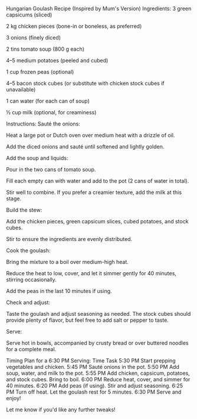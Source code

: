 Hungarian Goulash Recipe (Inspired by Mum's Version)
Ingredients:
3 green capsicums (sliced)

2 kg chicken pieces (bone-in or boneless, as preferred)

3 onions (finely diced)

2 tins tomato soup (800 g each)

4–5 medium potatoes (peeled and cubed)

1 cup frozen peas (optional)

4–5 bacon stock cubes (or substitute with chicken stock cubes if unavailable)

1 can water (for each can of soup)

½ cup milk (optional, for creaminess)

Instructions:
Sauté the onions:

Heat a large pot or Dutch oven over medium heat with a drizzle of oil.

Add the diced onions and sauté until softened and lightly golden.

Add the soup and liquids:

Pour in the two cans of tomato soup.

Fill each empty can with water and add to the pot (2 cans of water in total).

Stir well to combine. If you prefer a creamier texture, add the milk at this stage.

Build the stew:

Add the chicken pieces, green capsicum slices, cubed potatoes, and stock cubes.

Stir to ensure the ingredients are evenly distributed.

Cook the goulash:

Bring the mixture to a boil over medium-high heat.

Reduce the heat to low, cover, and let it simmer gently for 40 minutes, stirring occasionally.

Add the peas in the last 10 minutes if using.

Check and adjust:

Taste the goulash and adjust seasoning as needed. The stock cubes should provide plenty of flavor, but feel free to add salt or pepper to taste.

Serve:

Serve hot in bowls, accompanied by crusty bread or over buttered noodles for a complete meal.

Timing Plan for a 6:30 PM Serving:
Time	Task
5:30 PM	Start prepping vegetables and chicken.
5:45 PM	Sauté onions in the pot.
5:50 PM	Add soup, water, and milk to the pot.
5:55 PM	Add chicken, capsicum, potatoes, and stock cubes. Bring to boil.
6:00 PM	Reduce heat, cover, and simmer for 40 minutes.
6:20 PM	Add peas (if using). Stir and adjust seasoning.
6:25 PM	Turn off heat. Let the goulash rest for 5 minutes.
6:30 PM	Serve and enjoy!

Let me know if you'd like any further tweaks!
